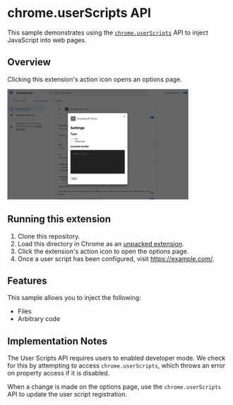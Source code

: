 # chrome.userScripts API

This sample demonstrates using the [`chrome.userScripts`](https://developer.chrome.com/docs/extensions/reference/scripting/) API to inject JavaScript into web pages.

## Overview

Clicking this extension's action icon opens an options page.

<img src="screenshot.png" height=250 alt="Screenshot showing the chrome.userScripts API demo running in Chrome.">

## Running this extension

1. Clone this repository.
2. Load this directory in Chrome as an [unpacked extension](https://developer.chrome.com/docs/extensions/mv3/getstarted/development-basics/#load-unpacked).
3. Click the extension's action icon to open the options page.
4. Once a user script has been configured, visit https://example.com/.

## Features

This sample allows you to inject the following:

- Files
- Arbitrary code

## Implementation Notes

The User Scripts API requires users to enabled developer mode. We check for this by attempting to access `chrome.userScripts`, which throws an error on property access if it is disabled.

When a change is made on the options page, use the `chrome.userScripts` API to update the user script registration.
